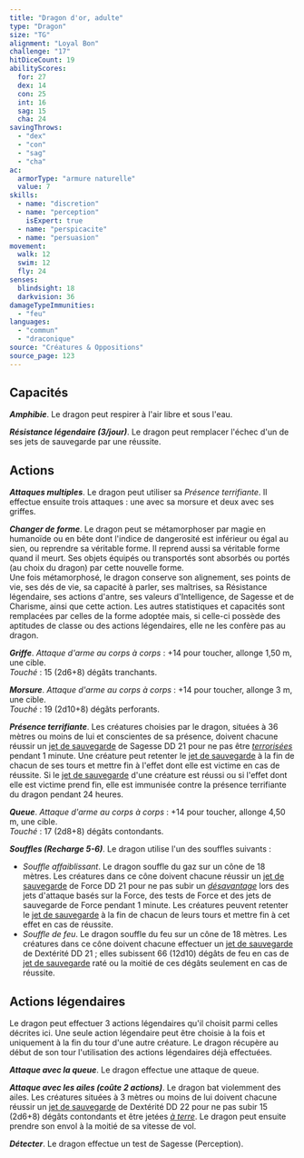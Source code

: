 ```yaml
---
title: "Dragon d'or, adulte"
type: "Dragon"
size: "TG"
alignment: "Loyal Bon"
challenge: "17"
hitDiceCount: 19
abilityScores:
  for: 27
  dex: 14
  con: 25
  int: 16
  sag: 15
  cha: 24
savingThrows: 
  - "dex"
  - "con"
  - "sag"
  - "cha"
ac: 
  armorType: "armure naturelle"
  value: 7
skills: 
  - name: "discretion"
  - name: "perception"
    isExpert: true
  - name: "perspicacite"
  - name: "persuasion"
movement: 
  walk: 12
  swim: 12
  fly: 24
senses: 
  blindsight: 18
  darkvision: 36
damageTypeImmunities: 
  - "feu"
languages: 
  - "commun"
  - "draconique"
source: "Créatures & Oppositions"
source_page: 123
---
```

## Capacités
_**Amphibie**_. Le dragon peut respirer à l'air libre et sous l'eau.

_**Résistance légendaire (3/jour)**_. Le dragon peut remplacer l'échec d'un de ses jets de sauvegarde par une réussite.

## Actions
_**Attaques multiples**_. Le dragon peut utiliser sa _Présence terrifiante_. Il effectue ensuite trois attaques : une avec sa morsure et deux avec ses griffes.

_**Changer de forme**_. Le dragon peut se métamorphoser par magie en humanoïde ou en bête dont l'indice de dangerosité est inférieur ou égal au sien, ou reprendre sa véritable forme. Il reprend aussi sa véritable forme quand il meurt. Ses objets équipés ou transportés sont absorbés ou portés (au choix du dragon) par cette nouvelle forme.  
Une fois métamorphosé, le dragon conserve son alignement, ses points de vie, ses dés de vie, sa capacité à parler, ses maîtrises, sa Résistance légendaire, ses actions d'antre, ses valeurs d'Intelligence, de Sagesse et de Charisme, ainsi que cette action. Les autres statistiques et capacités sont remplacées par celles de la forme adoptée mais, si celle-ci possède des aptitudes de classe ou des actions légendaires, elle ne les confère pas au dragon.

_**Griffe**_. _Attaque d'arme au corps à corps_ : +14 pour toucher, allonge 1,50 m, une cible.  
_Touché_ : 15 (2d6+8) dégâts tranchants.

_**Morsure**_. _Attaque d'arme au corps à corps_ : +14 pour toucher, allonge 3 m, une cible.  
_Touché_ : 19 (2d10+8) dégâts perforants.

_**Présence terrifiante**_. Les créatures choisies par le dragon, situées à 36 mètres ou moins de lui et conscientes de sa présence, doivent chacune réussir un [jet de sauvegarde](/utiliser-les-caracteristiques#jets-de-sauvegarde) de Sagesse DD 21 pour ne pas être [_terrorisées_](/gerer-la-sante-du-personnage/#terrorise) pendant 1 minute. Une créature peut retenter le [jet de sauvegarde](/utiliser-les-caracteristiques#jets-de-sauvegarde) à la fin de chacun de ses tours et mettre fin à l'effet dont elle est victime en cas de réussite. Si le [jet de sauvegarde](/utiliser-les-caracteristiques#jets-de-sauvegarde) d'une créature est réussi ou si l'effet dont elle est victime prend fin, elle est immunisée contre la présence terrifiante du dragon pendant 24 heures.

_**Queue**_. _Attaque d'arme au corps à corps_ : +14 pour toucher, allonge 4,50 m, une cible.  
_Touché_ : 17 (2d8+8) dégâts contondants.

_**Souffles (Recharge 5-6)**_. Le dragon utilise l'un des souffles suivants :
* _Souffle affaiblissant_. Le dragon souffle du gaz sur un cône de 18 mètres. Les créatures dans ce cône doivent chacune réussir un [jet de sauvegarde](/utiliser-les-caracteristiques#jets-de-sauvegarde) de Force DD 21 pour ne pas subir un [_désavantage_](/utiliser-les-caracteristiques/#avantage-et-desavantage) lors des jets d'attaque basés sur la Force, des tests de Force et des jets de sauvegarde de Force pendant 1 minute. Les créatures peuvent retenter le [jet de sauvegarde](/utiliser-les-caracteristiques#jets-de-sauvegarde) à la fin de chacun de leurs tours et mettre fin à cet effet en cas de réussite.
* _Souffle de feu_. Le dragon souffle du feu sur un cône de 18 mètres. Les créatures dans ce cône doivent chacune effectuer un [jet de sauvegarde](/utiliser-les-caracteristiques#jets-de-sauvegarde) de Dextérité DD 21 ; elles subissent 66 (12d10) dégâts de feu en cas de [jet de sauvegarde](/utiliser-les-caracteristiques#jets-de-sauvegarde) raté ou la moitié de ces dégâts seulement en cas de réussite.

## Actions légendaires
Le dragon peut effectuer 3 actions légendaires qu'il choisit parmi celles décrites ici. Une seule action légendaire peut être choisie à la fois et uniquement à la fin du tour d'une autre créature. Le dragon récupère au début de son tour l'utilisation des actions légendaires déjà effectuées.

_**Attaque avec la queue**_. Le dragon effectue une attaque de queue.

_**Attaque avec les ailes (coûte 2 actions)**_. Le dragon bat violemment des ailes. Les créatures situées à 3 mètres ou moins de lui doivent chacune réussir un [jet de sauvegarde](/utiliser-les-caracteristiques#jets-de-sauvegarde) de Dextérité DD 22 pour ne pas subir 15 (2d6+8) dégâts contondants et être jetées [_à terre_](/gerer-la-sante-du-personnage/#a-terre). Le dragon peut ensuite prendre son envol à la moitié de sa vitesse de vol.

_**Détecter**_. Le dragon effectue un test de Sagesse (Perception).
